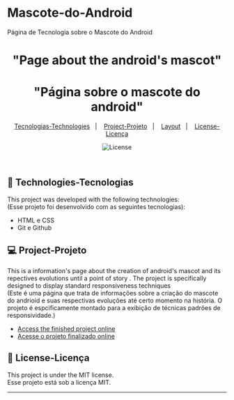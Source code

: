 # Mascote-do-Android
Página de Tecnologia sobre o Mascote do Android

<h1 align="center"> "Page about the android's mascot" </h1>
<h1 align="center"> "Página sobre o mascote do android" </h1>


<p align="center">
  <a href="#-technologies-tecnologias">Tecnologias-Technologies</a>&nbsp;&nbsp;&nbsp;|&nbsp;&nbsp;&nbsp;
  <a href="#-project-projeto">Project-Projeto</a>&nbsp;&nbsp;&nbsp;|&nbsp;&nbsp;&nbsp;
  <a href="#-layout">Layout</a>&nbsp;&nbsp;&nbsp;|&nbsp;&nbsp;&nbsp;
  <a href="#memo-license-licença">License-Licença</a>
</p>
<p align="center">
  <img alt="License" src="https://img.shields.io/static/v1?label=license&message=MIT&color=49AA26&labelColor=000000">
</p>

<br>


## 🚀 Technologies-Tecnologias

This project was developed with the following technologies:<br>
(Esse projeto foi desenvolvido com as seguintes tecnologias):

- HTML e CSS
- Git e Github

## 💻 Project-Projeto

This is a information's page about the creation of android's mascot and its repectives evolutions until a point of story . The project is specifically designed to display standard responsiveness techniques<br>
(Este é uma página que trata de informações sobre a criação do mascote do andrioid e suas respectivas evoluções até certo momento na história. O projeto é espcificamente montado para a exibição de técnicas padrões de responsividade.)


- [Access the finished project online](https://alanovictor.github.io/Mascote-do-Android/)<br>
- [Acesse o projeto finalizado online](https://alanovictor.github.io/Mascote-do-Android/)



## :memo: License-Licença

This project is under the MIT license.<br>
Esse projeto está sob a licença MIT.

---

